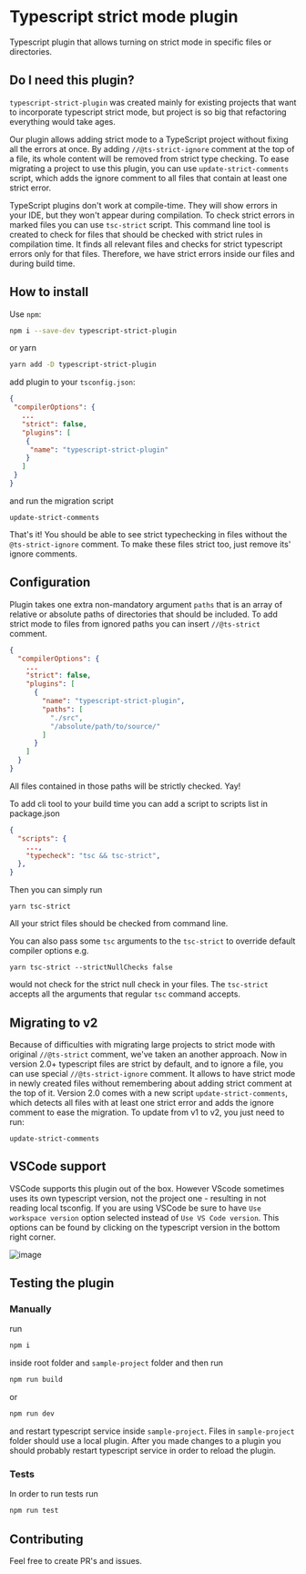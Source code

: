 # Typescript strict mode plugin

Typescript plugin that allows turning on strict mode in specific files or directories.

## Do I need this plugin?
`typescript-strict-plugin` was created mainly for existing projects that want to incorporate typescript strict mode, but project is so big that refactoring everything would take ages.


Our plugin allows adding strict mode to a TypeScript project without fixing all the errors at once. By adding `//@ts-strict-ignore` comment at the top of a file, its whole content will be removed from strict type checking. To ease migrating a project to use this plugin, you can use `update-strict-comments` script, which adds the ignore comment to all files that contain at least one strict error.


TypeScript plugins don't work at compile-time. They will show errors in your IDE, but they won't appear during compilation.
To check strict errors in marked files you can use `tsc-strict` script. This command line tool is created to check for files that should be checked with strict rules in compilation time.
It finds all relevant files and checks for strict typescript errors only for that files.
Therefore, we have strict errors inside our files and during build time.


## How to install

 Use `npm`:
```bash
npm i --save-dev typescript-strict-plugin
```
or yarn 
```bash
yarn add -D typescript-strict-plugin
```
add plugin to your `tsconfig.json`:
```json
{
 "compilerOptions": {
   ...
   "strict": false,
   "plugins": [
    {
     "name": "typescript-strict-plugin"
    }
   ]
 }
}
```
and run the migration script
```
update-strict-comments
```
That's it! You should be able to see strict typechecking in files without the `@ts-strict-ignore` comment. To make these files strict too, just remove its' ignore comments.

## Configuration
Plugin takes one extra non-mandatory argument `paths` that is an array of relative or absolute paths of directories that should be included. To add strict mode to files from ignored paths you can insert `//@ts-strict` comment.
```json
{
  "compilerOptions": {
    ...
    "strict": false,
    "plugins": [
      {
        "name": "typescript-strict-plugin",
        "paths": [
          "./src",
          "/absolute/path/to/source/"
        ]
      }
    ]
  }
}
```
All files contained in those paths will be strictly checked. Yay!

To add cli tool to your build time you can add a script to scripts list in package.json
```json
{
  "scripts": {
    ...,
    "typecheck": "tsc && tsc-strict",
  },
}
```

Then you can simply run 
```shell
yarn tsc-strict
```

All your strict files should be checked from command line.

You can also pass some `tsc` arguments to the `tsc-strict` to override default compiler options e.g.
```shell
yarn tsc-strict --strictNullChecks false
```
would not check for the strict null check in your files. The `tsc-strict` accepts all the arguments that regular `tsc` command
accepts.

## Migrating to v2
Because of difficulties with migrating large projects to strict mode with original `//@ts-strict` comment, we've taken an another approach. Now in version 2.0+ typescript files are strict by default, and to ignore a file, you can use special `//@ts-strict-ignore` comment. It allows to have strict mode in newly created files without remembering about adding strict comment at the top of it. Version 2.0 comes with a new script `update-strict-comments`, which detects all files with at least one strict error and adds the ignore comment to ease the migration. To update from v1 to v2, you just need to run:
```
update-strict-comments
```
## VSCode support
VSCode supports this plugin out of the box. However VScode sometimes uses its own typescript version, not the project one - resulting in not reading local tsconfig. If you are using VSCode be sure to have `Use workspace version` option selected instead of `Use VS Code version`. This options can be found by clicking on the typescript version in the bottom right corner.


![image](https://user-images.githubusercontent.com/35625949/126079904-7860a128-71d1-44a9-adca-15e1302fc515.png)

## Testing the plugin
### Manually
run
```bash
npm i
```
inside root folder and `sample-project` folder and then run 
```bash
npm run build
```
or
```bash
npm run dev
```
and restart typescript service inside `sample-project`. Files in `sample-project` folder should use a local plugin.
After you made changes to a plugin you should probably restart typescript service in order to reload the plugin.

### Tests
In order to run tests run 

```bash
npm run test
```

## Contributing
Feel free to create PR's and issues.
